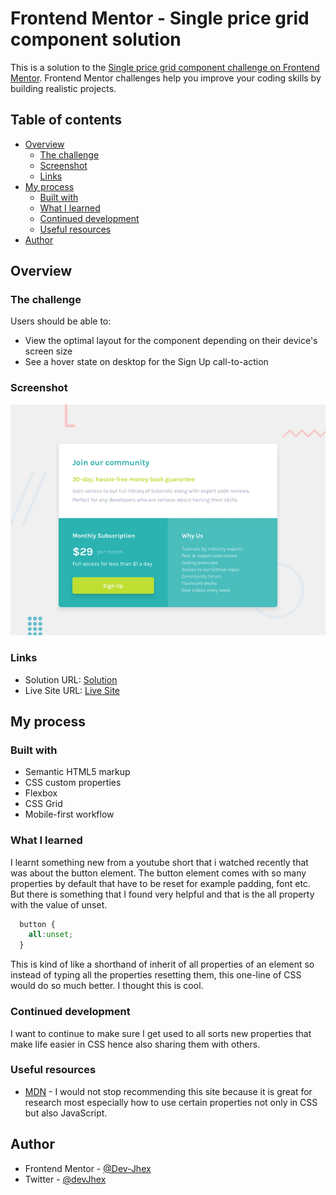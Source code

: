 # Frontend Mentor - Single price grid component solution

This is a solution to the [Single price grid component challenge on Frontend Mentor](https://www.frontendmentor.io/challenges/single-price-grid-component-5ce41129d0ff452fec5abbbc). Frontend Mentor challenges help you improve your coding skills by building realistic projects. 

## Table of contents

- [Overview](#overview)
  - [The challenge](#the-challenge)
  - [Screenshot](#screenshot)
  - [Links](#links)
- [My process](#my-process)
  - [Built with](#built-with)
  - [What I learned](#what-i-learned)
  - [Continued development](#continued-development)
  - [Useful resources](#useful-resources)
- [Author](#author)



## Overview

### The challenge

Users should be able to:

- View the optimal layout for the component depending on their device's screen size
- See a hover state on desktop for the Sign Up call-to-action

### Screenshot

![Design preview for the Single price grid component coding challenge](./design/desktop-preview.jpg)


### Links

- Solution URL: [Solution](https://www.frontendmentor.io/challenges/single-price-grid-component-5ce41129d0ff452fec5abbbc/hub)
- Live Site URL: [Live Site](https://devjhex-single-price-grid-component.vercel.app)

## My process

### Built with

- Semantic HTML5 markup
- CSS custom properties
- Flexbox
- CSS Grid
- Mobile-first workflow



### What I learned
I learnt something new from a youtube short that i watched recently that was about the button element. The button element comes with so many properties by default that have to be reset for example padding, font etc. But there is something that I found very helpful and that is the all property with the value of unset.
```css
  button {
    all:unset;
  }
``` 
This is kind of like a shorthand of inherit of all properties of an element so instead of typing all the properties resetting them, this one-line of CSS would do so much better. I thought this is cool.


### Continued development
I want to continue to make sure I get used to all sorts new properties that make life easier in CSS hence also sharing them with others.


### Useful resources

- [MDN](https://developer.mozilla.org) - I would not stop recommending this site because it is great for research most especially how to use certain properties not only in CSS but also JavaScript.

## Author
- Frontend Mentor - [@Dev-Jhex](https://www.frontendmentor.io/profile/Dev-Jhex)
- Twitter - [@devJhex](https://www.twitter.com/devJhex)

